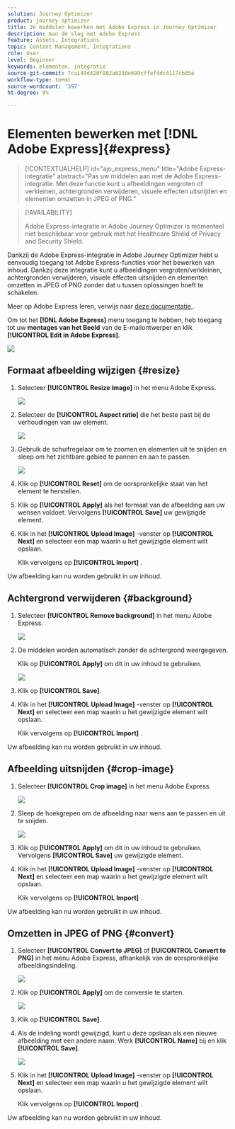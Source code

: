 ```yaml
---
solution: Journey Optimizer
product: journey optimizer
title: Je middelen bewerken met Adobe Express in Journey Optimizer
description: Aan de slag met Adobe Express
feature: Assets, Integrations
topic: Content Management, Integrations
role: User
level: Beginner
keywords: elementen, integratie
source-git-commit: 7ca149d420f802a6230e699cffefddc4117cb85e
workflow-type: tm+mt
source-wordcount: '397'
ht-degree: 0%

---
```


# Elementen bewerken met [!DNL Adobe Express]{#express}

>[!CONTEXTUALHELP]
>id="ajo_express_menu"
>title="Adobe Express-integratie"
>abstract="Pas uw middelen aan met de Adobe Express-integratie. Met deze functie kunt u afbeeldingen vergroten of verkleinen, achtergronden verwijderen, visuele effecten uitsnijden en elementen omzetten in JPEG of PNG."

>[!AVAILABILITY]
>
>Adobe Express-integratie in Adobe Journey Optimizer is momenteel niet beschikbaar voor gebruik met het Healthcare Shield of Privacy and Security Shield.

Dankzij de Adobe Express-integratie in Adobe Journey Optimizer hebt u eenvoudig toegang tot Adobe Express-functies voor het bewerken van inhoud. Dankzij deze integratie kunt u afbeeldingen vergroten/verkleinen, achtergronden verwijderen, visuele effecten uitsnijden en elementen omzetten in JPEG of PNG zonder dat u tussen oplossingen hoeft te schakelen.

Meer op Adobe Express leren, verwijs naar [ deze documentatie ](https://helpx.adobe.com/express/user-guide.html).

Om tot het **[!DNL Adobe Express]** menu toegang te hebben, heb toegang tot uw **montages van het Beeld** van de E-mailontwerper en klik **[!UICONTROL Edit in Adobe Express]**.

![](assets/express_1.png)

## Formaat afbeelding wijzigen {#resize}

1. Selecteer **[!UICONTROL Resize image]** in het menu Adobe Express.

   ![](assets/express-resize-1.png)

1. Selecteer de **[!UICONTROL Aspect ratio]** die het beste past bij de verhoudingen van uw element.

   ![](assets/express-resize-2.png)

1. Gebruik de schuifregelaar om te zoomen en elementen uit te snijden en sleep om het zichtbare gebied te pannen en aan te passen.

   ![](assets/express-resize-3.png)

1. Klik op **[!UICONTROL Reset]** om de oorspronkelijke staat van het element te herstellen.

1. Klik op **[!UICONTROL Apply]** als het formaat van de afbeelding aan uw wensen voldoet. Vervolgens **[!UICONTROL Save]** uw gewijzigde element.

1. Klik in het **[!UICONTROL Upload Image]** -venster op **[!UICONTROL Next]** en selecteer een map waarin u het gewijzigde element wilt opslaan.

   Klik vervolgens op **[!UICONTROL Import]** .

Uw afbeelding kan nu worden gebruikt in uw inhoud.

## Achtergrond verwijderen {#background}

1. Selecteer **[!UICONTROL Remove background]** in het menu Adobe Express.

   ![](assets/express-background-1.png)

1. De middelen worden automatisch zonder de achtergrond weergegeven.

   Klik op **[!UICONTROL Apply]** om dit in uw inhoud te gebruiken.

   ![](assets/express-background-2.png)

1. Klik op **[!UICONTROL Save]**.

1. Klik in het **[!UICONTROL Upload Image]** -venster op **[!UICONTROL Next]** en selecteer een map waarin u het gewijzigde element wilt opslaan.

   Klik vervolgens op **[!UICONTROL Import]** .

Uw afbeelding kan nu worden gebruikt in uw inhoud.

## Afbeelding uitsnijden {#crop-image}

1. Selecteer **[!UICONTROL Crop image]** in het menu Adobe Express.

   ![](assets/express-crop-1.png)

1. Sleep de hoekgrepen om de afbeelding naar wens aan te passen en uit te snijden.

   ![](assets/express-crop-2.png)

1. Klik op **[!UICONTROL Apply]** om dit in uw inhoud te gebruiken. Vervolgens **[!UICONTROL Save]** uw gewijzigde element.

1. Klik in het **[!UICONTROL Upload Image]** -venster op **[!UICONTROL Next]** en selecteer een map waarin u het gewijzigde element wilt opslaan.

   Klik vervolgens op **[!UICONTROL Import]** .

Uw afbeelding kan nu worden gebruikt in uw inhoud.

## Omzetten in JPEG of PNG {#convert}

1. Selecteer **[!UICONTROL Convert to JPEG]** of **[!UICONTROL Convert to PNG]** in het menu Adobe Express, afhankelijk van de oorspronkelijke afbeeldingsindeling.

   ![](assets/express-convert-1.png)

1. Klik op **[!UICONTROL Apply]** om de conversie te starten.

   ![](assets/express-convert-2.png)

1. Klik op **[!UICONTROL Save]**.

1. Als de indeling wordt gewijzigd, kunt u deze opslaan als een nieuwe afbeelding met een andere naam. Werk **[!UICONTROL Name]** bij en klik **[!UICONTROL Save]**.

   ![](assets/express-convert-3.png)

1. Klik in het **[!UICONTROL Upload Image]** -venster op **[!UICONTROL Next]** en selecteer een map waarin u het gewijzigde element wilt opslaan.

   Klik vervolgens op **[!UICONTROL Import]** .

Uw afbeelding kan nu worden gebruikt in uw inhoud.
